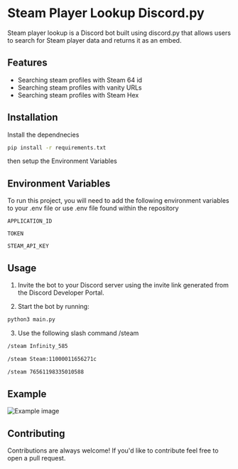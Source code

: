 
# Steam Player Lookup Discord.py

Steam player lookup is a Discord bot built using discord.py that allows users to search for Steam player data and returns it as an embed.


## Features

- Searching steam profiles with Steam 64 id
- Searching steam profiles with vanity URLs
- Searching steam profiles with Steam Hex


## Installation

Install the dependnecies

```bash
pip install -r requirements.txt
```

then setup the Environment Variables


## Environment Variables

To run this project, you will need to add the following environment variables to your .env file or use .env file found within the repository

`APPLICATION_ID`

`TOKEN`

`STEAM_API_KEY`
## Usage

1. Invite the bot to your Discord server using the invite link generated from the Discord Developer Portal.

2. Start the bot by running:
```bash
python3 main.py
 ```
3. Use the following slash command /steam
 
 ```diff
 /steam Infinity_585
 ```
 ```diff
 /steam Steam:11000011656271c
 ```
 ```diff
 /steam 76561198335010588
 ```


## Example

![Example image](https://imgur.com/cmJgU7G.png)


## Contributing

Contributions are always welcome! If you'd like to contribute feel free to open a pull request.


